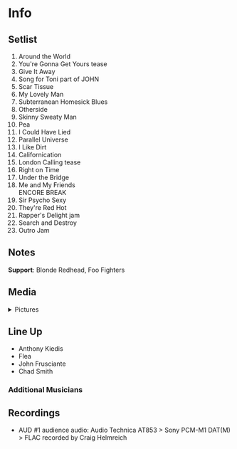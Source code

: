 # Info

## Setlist

1. Around the World
2. You're Gonna Get Yours tease
3. Give It Away
4. Song for Toni part of JOHN
5. Scar Tissue
6. My Lovely Man
7. Subterranean Homesick Blues
8. Otherside
9. Skinny Sweaty Man
10. Pea
11. I Could Have Lied
12. Parallel Universe
13. I Like Dirt
14. Californication
15. London Calling tease
16. Right on Time
17. Under the Bridge
18. Me and My Friends
<br> ENCORE BREAK
19. Sir Psycho Sexy
20. They're Red Hot
21. Rapper's Delight jam
22. Search and Destroy
23. Outro Jam

## Notes

**Support**: Blonde Redhead, Foo Fighters

## Media 

<details>
  <summary>Pictures</summary>
  <!--<img alt="Setlist" title="Setlist" src="_.jpg" height="200" />
  <img alt="Clipping" title="Clipping" src="_.jpg" height="200" />
  <img alt="Flyer" title="Flyer" src="_.jpg" height="200" />-->
</details>

## Line Up

* Anthony Kiedis
* Flea
* John Frusciante
* Chad Smith

### Additional Musicians

## Recordings

* AUD #1 audience audio: Audio Technica AT853 > Sony PCM-M1 DAT(M) > FLAC recorded by Craig Helmreich

